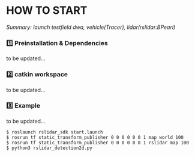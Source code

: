 # HOW TO START
_Summary: launch testfield dwa, vehicle(Tracer), lidar(rslidar:BPearl)_

### :one: Preinstallation & Dependencies

to be updated...

### :two: catkin workspace

to be updated...

### :three: Example

to be updated...

    $ roslaunch rslidar_sdk start.launch
    $ rosrun tf static_transform_publisher 0 0 0 0 0 0 1 map world 100
    $ rosrun tf static_transform_publisher 0 0 0 0 0 0 1 rslidar map 100
    $ python3 rslidar_detection2d.py
